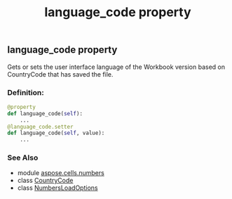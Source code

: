 ﻿---
title: language_code property
second_title: Aspose.Cells for Python via .NET API References
description: 
type: docs
weight: 130
url: /aspose.cells.numbers/numbersloadoptions/language_code/
is_root: false
---

## language_code property


Gets or sets the user interface language of the Workbook version based on CountryCode that has saved the file.
### Definition:
```python
@property
def language_code(self):
    ...
@language_code.setter
def language_code(self, value):
    ...
```

### See Also
* module [aspose.cells.numbers](../../)
* class [CountryCode](/cells/python-net/aspose.cells/countrycode)
* class [NumbersLoadOptions](/cells/python-net/aspose.cells.numbers/numbersloadoptions)
